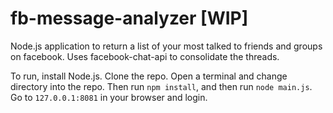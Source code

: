 # fb-message-analyzer [WIP]


Node.js application to return a list of your most talked to friends and groups on facebook. Uses facebook-chat-api to consolidate the threads. 

To run, install Node.js. Clone the repo. Open a terminal and change directory into the repo. Then run ```npm install```, and then run ```node main.js```. Go to ```127.0.0.1:8081``` in your browser and login. 
